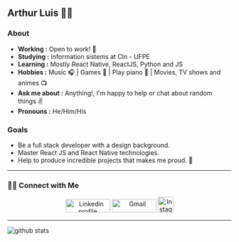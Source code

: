 ## Arthur Luis 👨‍💻
### About
-  **Working :** Open to work! :iphone:
-  **Studying :** Information sistems at CIn - UFPE
-  **Learning :** Mostly React Native, ReactJS, Python and JS
-  **Hobbies :** Music :headphones: | Games 👾 | Play piano 🎹 | Movies, TV shows and animes 📺 
-  **Ask me about :** Anything!, I'm happy to help or chat about random things :v:
-  **Pronouns :** He/Him/His 

### Goals
- Be a full stack developer with a design background.
- Master React JS and React Native technologies.
- Help to produce incredible projects that makes me proud. 💚
---------------------------------------------------------------------------------------------------------------------------------------------------------------------------------

<h3> 🤝🏻 Connect with Me </h3>

<p align="center">
    <a href="https://br.linkedin.com/in/arthur-luis-52878a1b3/"><img alt="Linkedin profile" title="Linkedin" src="https://raw.githubusercontent.com/Thomas-George-T/Thomas-George-T/master/assets/linkedin.svg" width="100" height="30" /></a>
    <a href="mailto:alfa@cin.ufpe.br"><img alt="Gmail" src="https://raw.githubusercontent.com/Thomas-George-T/Thomas-George-T/master/assets/google-gmail.svg" title="Email" width="100" height="30" /></a>
    <a href="https://www.instagram.com/arthwrluis/"><img alt="Instagram" src="https://upload.wikimedia.org/wikipedia/commons/thumb/a/a5/Instagram_icon.png/600px-Instagram_icon.png" title="Instagram" width="35" height="35" /></a>
</p>

---------------------------------------------------------------------------------------------------------------------------------------------------------------------------------
![github stats](https://github-readme-stats.vercel.app/api?username=ArthurLuis&show_icons=true)

